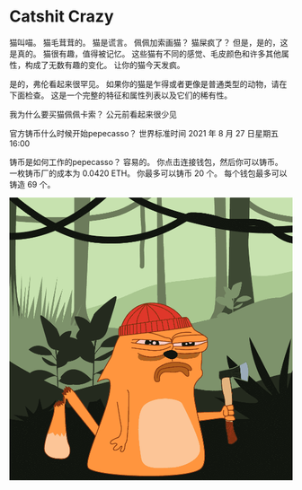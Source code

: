 # Catshit Crazy

猫叫喵。 猫毛茸茸的。 猫是谎言。 佩佩加索画猫？ 猫屎疯了？ 但是，是的，这是真的。 猫很有趣，值得被记忆。 这些猫有不同的感觉、毛皮颜色和许多其他属性，构成了无数有趣的变化。 让你的猫今天发疯。

是的，弗伦看起来很罕见。 如果你的猫是乍得或者更像是普通类型的动物，请在下面检查。 这是一个完整的特征和属性列表以及它们的稀有性。

我为什么要买猫佩佩卡索？
公元前看起来很少见

官方铸币什么时候开始pepecasso？
世界标准时间 2021 年 8 月 27 日星期五 16:00

铸币是如何工作的pepecasso？
容易的。 你点击连接钱包，然后你可以铸币。 一枚铸币厂的成本为 0.0420 ETH。 你最多可以铸币 20 个。 每个钱包最多可以铸造 69 个。

![nft](unnamed.png)
